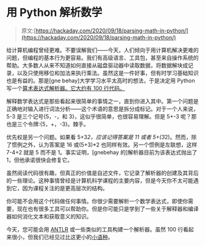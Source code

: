# 用 Python 解析数学

> 原文:[https://hackaday.com/2020/09/18/parsing-math-in-python/](https://hackaday.com/2020/09/18/parsing-math-in-python/)

给计算机编程曾经更难。不要误解我们——今天，人们倾向于用计算机解决更难的问题，但编程的基本行为更容易。我们有高级语言、工具包，甚至来自操作系统的帮助。大多数人从来不知道如何直接从磁盘驱动器中读取数据，将数据解块成记录，以及只使用移位和加法来执行乘法。虽然这是一件好事，但有时学习基础知识也是有益的。那是[gne behay]大学学习水平太高时的想法，于是决定用 Python 写一个[算术表达式解析器。它大约有 100 行代码。](https://github.com/gnebehay/parser)

解释数学表达式是那些看起来很简单的事情之一，直到你进入其中。第一个问题是正确地对输入进行词法分析——这个术语的意思是拆分成标记。对于一个人来说，5-3 是三个记号{5，-，和 3}，这似乎很简单，也很容易理解。但是 5+-3 呢？那也是三个令牌:{5，+，-3}。棘手。

优先权是另一个问题。如果看 5+3*2，应该记得答案是 11 或者 5+(3*2)。然而，除了惯例之外，认为答案是 16 或(5+3)*2 也同样有效。另一个惯例是左联想，这样 7-4+2 就是 5 而不是 1。事实证明，[gnebehay 的]解析器目前为该表达式抛出了 1，但他承诺很快会修复它。

虽然阅读代码很有趣，但真正的价值是自述文件，它记录了解析器的创建及其背后的一些理论。这种事情曾经是计算机科学课程的主要内容，但是今天你不太可能遇到它，因为课程关注的是更高层次的结构。

你可能不会用这个代码做任何事情。你很少需要解析一个数学表达式，即使你需要，现在也有很多工具可以帮助你。但是你可能只是学到了一些关于解释器和编译器如何消化文本和获取意义的知识。

今天，您可能会用 [ANTLR](https://hackaday.com/2017/09/07/language-parsing-with-antlr/) 或一些类似的工具构建一个解析器。虽然 100 行看起来很小，但我们已经见过比这更小的[小语种](https://hackaday.com/2018/01/22/tiny-programming-langauge-in-25-lines-of-code/)。